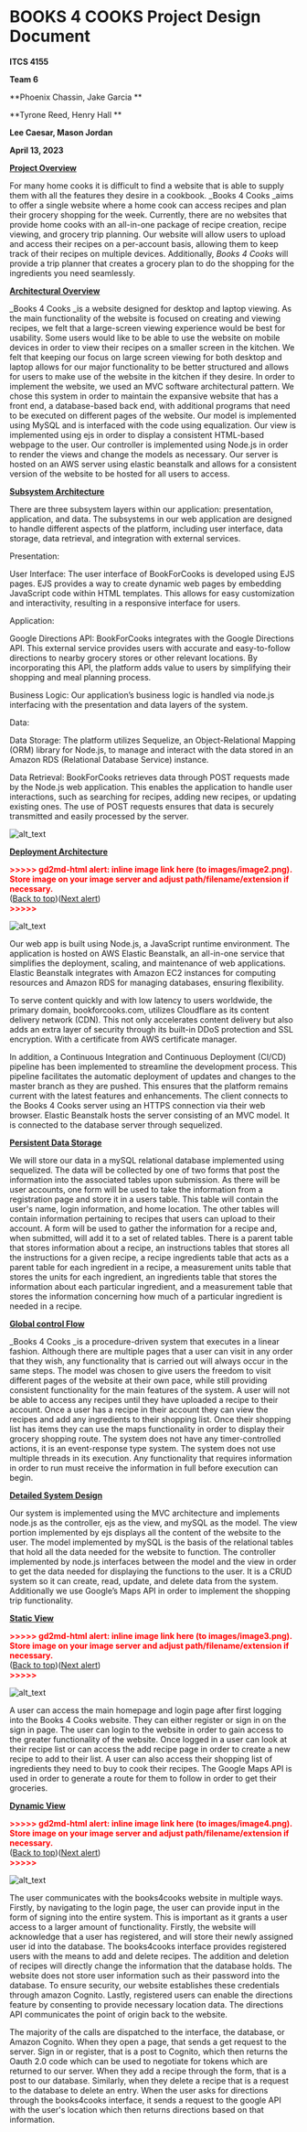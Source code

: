 
<h1>BOOKS 4 COOKS Project Design Document</h1>

**ITCS 4155**

**Team 6**

**Phoenix Chassin, Jake Garcia **

**Tyrone Reed, Henry Hall **

**Lee Caesar, Mason Jordan**

**April 13, 2023**

**<span style="text-decoration:underline;">Project Overview</span>**

For many home cooks it is difficult to find a website that is able to supply them with all the features they desire in a cookbook. _Books 4 Cooks _aims to offer a single website where a home cook can access recipes and plan their grocery shopping for the week. Currently, there are no websites that provide home cooks with an all-in-one package of recipe creation, recipe viewing, and grocery trip planning. Our website will allow users to upload and access their recipes on a per-account basis, allowing them to keep track of their recipes on multiple devices. Additionally, _Books 4 Cooks_ will provide a trip planner that creates a grocery plan to do the shopping for the ingredients you need seamlessly.

**<span style="text-decoration:underline;">Architectural Overview</span>**

_Books 4 Cooks _is a website designed for desktop and laptop viewing. As the main functionality of the website is focused on creating and viewing recipes, we felt that a large-screen viewing experience would be best for usability. Some users would like to be able to use the website on mobile devices in order to view their recipes on a smaller screen in the kitchen. We felt that keeping our focus on large screen viewing for both desktop and laptop allows for our major functionality to be better structured and allows for users to make use of the website in the kitchen if they desire. In order to implement the website, we used an MVC software architectural pattern. We chose this system in order to maintain the expansive website that has a front end, a database-based back end, with additional programs that need to be executed on different pages of the website. Our model is implemented using MySQL and is interfaced with the code using equalization. Our view is implemented using ejs in order to display a consistent HTML-based webpage to the user. Our controller is implemented using Node.js in order to render the views and change the models as necessary. Our server is hosted on an AWS server using elastic beanstalk and allows for a consistent version of the website to be hosted for all users to access.

**<span style="text-decoration:underline;">Subsystem Architecture</span>**

There are three subsystem layers within our application: presentation, application, and data. The subsystems in our web application are designed to handle different aspects of the platform, including user interface, data storage, data retrieval, and integration with external services.

Presentation:

User Interface: The user interface of BookForCooks is developed using EJS pages. EJS provides a way to create dynamic web pages by embedding JavaScript code within HTML templates. This allows for easy customization and interactivity, resulting in a responsive interface for users.

Application:

Google Directions API: BookForCooks integrates with the Google Directions API. This external service provides users with accurate and easy-to-follow directions to nearby grocery stores or other relevant locations. By incorporating this API, the platform adds value to users by simplifying their shopping and meal planning process.

Business Logic: Our application’s business logic is handled via node.js interfacing with the presentation and data layers of the system.

Data:

Data Storage: The platform utilizes Sequelize, an Object-Relational Mapping (ORM) library for Node.js, to manage and interact with the data stored in an Amazon RDS (Relational Database Service) instance.

Data Retrieval: BookForCooks retrieves data through POST requests made by the Node.js web application. This enables the application to handle user interactions, such as searching for recipes, adding new recipes, or updating existing ones. The use of POST requests ensures that data is securely transmitted and easily processed by the server.



![alt_text](public/images/pic1.png "image_tooltip")


**<span style="text-decoration:underline;">Deployment Architecture </span>**



<p id="gdcalert2" ><span style="color: red; font-weight: bold">>>>>>  gd2md-html alert: inline image link here (to images/image2.png). Store image on your image server and adjust path/filename/extension if necessary. </span><br>(<a href="#">Back to top</a>)(<a href="#gdcalert3">Next alert</a>)<br><span style="color: red; font-weight: bold">>>>>> </span></p>


![alt_text](images/image2.png "image_tooltip")


Our web app is built using Node.js, a JavaScript runtime environment. The application is hosted on AWS Elastic Beanstalk, an all-in-one service that simplifies the deployment, scaling, and maintenance of web applications. Elastic Beanstalk integrates with Amazon EC2 instances for computing resources and Amazon RDS for managing databases, ensuring flexibility.

To serve content quickly and with low latency to users worldwide, the primary domain, bookforcooks.com, utilizes Cloudflare as its content delivery network (CDN). This not only accelerates content delivery but also adds an extra layer of security through its built-in DDoS protection and SSL encryption. With a certificate from AWS certificate manager.

In addition, a Continuous Integration and Continuous Deployment (CI/CD) pipeline has been implemented to streamline the development process. This pipeline facilitates the automatic deployment of updates and changes to the master branch as they are pushed. This ensures that the platform remains current with the latest features and enhancements. The client connects to the Books 4 Cooks server using an HTTPS connection via their web browser. Elastic Beanstalk hosts the server consisting of an MVC model. It is connected to the database server through sequelized.

**<span style="text-decoration:underline;">Persistent Data Storage</span>**

We will store our data in a  mySQL relational database implemented using sequelized. The data will be collected by one of two forms that post the information into the associated tables upon submission. As there will be user accounts, one form will be used to take the information from a registration page and store it in a users table. This table will contain the user's name, login information, and home location. The other tables will contain information pertaining to recipes that users can upload to their account. A form will be used to gather the information for a recipe and, when submitted, will add it to a set of related tables. There is a parent table that stores information about a recipe, an instructions tables that stores all the instructions for a given recipe, a recipe ingredients table that acts as a parent table for each ingredient in a recipe, a measurement units table that stores the units for each ingredient, an ingredients table that stores the information about each particular ingredient, and a measurement table that stores the information concerning how much of a particular ingredient is needed in a recipe.

**<span style="text-decoration:underline;">Global control Flow  </span>**

_Books 4 Cooks _is a procedure-driven system that executes in a linear fashion. Although there are multiple pages that a user can visit in any order that they wish, any functionality that is carried out will always occur in the same steps. The model was chosen to give users the freedom to visit different pages of the website at their own pace, while still providing consistent functionality for the main features of the system. A user will not be able to access any recipes until they have uploaded a recipe to their account. Once a user has a recipe in their account they can view the recipes and add any ingredients to their shopping list. Once their shopping list has items they can use the maps functionality in order to display their grocery shopping route. The system does not have any timer-controlled actions, it is an event-response type system. The system does not use multiple threads in its execution. Any functionality that requires information in order to run must receive the information in full before execution can begin.

**<span style="text-decoration:underline;">Detailed System Design </span>**

Our system is implemented using the MVC architecture and implements node.js as the controller, ejs as the view, and mySQL as the model. The view portion implemented by ejs displays all the content of the website to the user. The model implemented by mySQL is the basis of the relational tables that hold all the data needed for the website to function. The controller implemented by node.js interfaces between the model and the view in order to get the data needed for displaying the functions to the user. It is a CRUD system so it can create, read, update, and delete data from the system. Additionally we use Google’s Maps API in order to implement the shopping trip functionality.

**<span style="text-decoration:underline;">Static View </span>**



<p id="gdcalert3" ><span style="color: red; font-weight: bold">>>>>>  gd2md-html alert: inline image link here (to images/image3.png). Store image on your image server and adjust path/filename/extension if necessary. </span><br>(<a href="#">Back to top</a>)(<a href="#gdcalert4">Next alert</a>)<br><span style="color: red; font-weight: bold">>>>>> </span></p>


![alt_text](images/image3.png "image_tooltip")


A user can access the main homepage and login page after first logging into the Books 4 Cooks website. They can either register or sign in on the sign in page. The user can login to the website in order to gain access to the greater functionality of the website. Once logged in a user can look at their recipe list or can access the add recipe page in order to create a new recipe to add to their list. A user can also access their shopping list of ingredients they need to buy to cook their recipes. The Google Maps API is used in order to generate a route for them to follow in order to get their groceries.



**<span style="text-decoration:underline;">Dynamic View    </span>**



<p id="gdcalert4" ><span style="color: red; font-weight: bold">>>>>>  gd2md-html alert: inline image link here (to images/image4.png). Store image on your image server and adjust path/filename/extension if necessary. </span><br>(<a href="#">Back to top</a>)(<a href="#gdcalert5">Next alert</a>)<br><span style="color: red; font-weight: bold">>>>>> </span></p>


![alt_text](images/image4.png "image_tooltip")


The user communicates with the books4cooks website in multiple ways. Firstly, by navigating to the login page, the user can provide input in the form of signing into the entire system. This is important as it grants a user access to a larger amount of functionality. Firstly, the  website will acknowledge that a user has registered, and will store their newly assigned user id into the database. The books4cooks interface provides registered users with the means to add and delete recipes. The addition and deletion of recipes will directly change the information that the database holds. The website does not store user information such as their password into the database. To ensure security, our website establishes these credentials through amazon Cognito. Lastly, registered users can enable the directions feature by consenting to provide necessary location data. The directions API communicates the point of origin back to the website.

The majority of the calls are dispatched to the interface, the database, or Amazon Cognito. When they open a page, that sends a get request to the server. Sign in or register, that is a post to Cognito, which then returns the Oauth 2.0 code which can be used to negotiate for tokens which are returned to our server. When they add a recipe through the form, that is a post to our database. Similarly, when they delete a recipe that is a request to the database to delete an entry. When the user asks for directions through the books4cooks interface, it sends a request to the google API with the user's location which then returns directions based on that information. 
